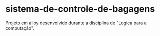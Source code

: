 # sistema-de-controle-de-bagagens
Projeto em alloy desenvolvido durante a disciplina de "Logica para a computação".
